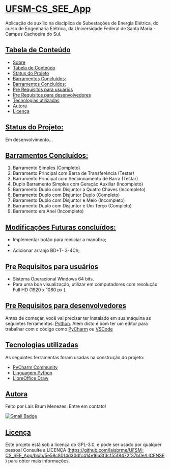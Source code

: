 # [UFSM-CS_SEE_App](#UFSM-CS_SEE_App)
Aplicação de auxílio na disciplica de Subestações de Energia Elétrica, do curso de Engenharia Elétrica, da Universidade Federal de Santa Maria - Campus Cachoeira do Sul.

## [Tabela de Conteúdo](#tabela-de-conteúdo)
<!--ts-->
   * [Sobre](https://github.com/laisbrme/UFSM-CS_SEE_App/blob/main/README.md#UFSM-CS_SEE_App)
   * [Tabela de Conteúdo](https://github.com/laisbrme/UFSM-CS_SEE_App/blob/main/README.md#tabela-de-conteudo)
   * [Status do Projeto](https://github.com/laisbrme/UFSM-CS_SEE_App/blob/main/README.md#status-do-projeto)
   * [Barramentos Concluídos:](https://github.com/laisbrme/UFSM-CS_SEE_App/blob/main/README.md#barramentos-concluidos)
   * [Barramentos Concluídos:](https://github.com/laisbrme/UFSM-CS_SEE_App/blob/main/README.md#modificacoes-futuras)
   * [Pre Requisitos para usuários](https://github.com/laisbrme/UFSM-CS_SEE_App/blob/main/README.md#pre-requisitos-para-usuario)
   * [Pre Requisitos para desenvolvedores](https://github.com/laisbrme/UFSM-CS_SEE_App/blob/main/README.md#pre-requisitos-para-desenvolvedores)
   * [Tecnologias utilizadas](https://github.com/laisbrme/UFSM-CS_SEE_App/blob/main/README.md#tecnologias-utilizadas)
   * [Autora](https://github.com/laisbrme/UFSM-CS_SEE_App/blob/main/README.md#autora)
   * [Licença](https://github.com/laisbrme/UFSM-CS_SEE_App/blob/main/README.md#licença)
<!--te-->

## [Status do Projeto:](#status-do-projeto)
Em desenvolvimento...

## [Barramentos Concluídos:](#barramentos-concluidos)
1. Barramento Simples (Completo)
2. Barramento Principal com Barra de Transferência (Testar)
3. Barramento Principal com Seccionamento de Barra (Testar)
4. Duplo Barramento Simples com Geração Auxiliar (Incompleto)
5. Barramento Duplo com Disjuntor a Quatro Chaves (Incompleto)
6. Barramento Duplo com Disjuntor Duplo (Completo)
7. Barramento Duplo com Disjuntor e Meio (Incompleto)
8. Barramento Duplo com Disjuntor e Um Terço (Completo)
9. Barramento em Anel (Incompleto)

## [Modificações Futuras concluídos:](#modificacoes-futuras)
- Implementar botão para reiniciar a manobra;
- 
- Adicionar arranjo BD+T- 3-4Ch;


## [Pre Requisitos para usuários](#pre-requisitos-para-usuario)
- Sistema Operacional Windows 64 bits.
- Para uma boa visualização, utilizar em computadores com resolução Full HD (1920 x 1080 px
).


## [Pre Requisitos para desenvolvedores](#pre-requisitos-para-desenvolvedores)
Antes de começar, você vai precisar ter instalado em sua máquina as seguintes ferramentas:
[Python](https://www.python.org/). 
Além disto é bom ter um editor para trabalhar com o código como [PyCharm](https://www.jetbrains.com/pt-br/pycharm/) ou [VSCode](https://code.visualstudio.com/)


## [Tecnologias utilizadas](#tecnologias-utilizadas)

As seguintes ferramentas foram usadas na construção do projeto:

- [PyCharm Community](https://www.jetbrains.com/pt-br/pycharm/)
- [Linguagem Python](https://www.python.org/)
- [LibreOffice Draw](https://pt-br.libreoffice.org/)

## [Autora](#autora)

Feito por Laís Brum Menezes. Entre em contato!

[![Gmail Badge](https://img.shields.io/badge/-lais.brum@acad.ufsm.br-c14438?style=flat-square&logo=Gmail&logoColor=white&link=mailto:lais.brum@acad.ufsm.br)](mailto:lais.brum@acad.ufsm.br)

## [Licença](#licença)
Este projeto está sob a licença do GPL-3.0, e pode ser usado por qualquer pessoa! Consulte a LICENÇA (https://github.com/laisbrme/UFSM-CS_SEE_App/blob/5e58c8014d30dfc414e16a3f3cf55f8472f37b0e/LICENSE) para obter mais informações.
